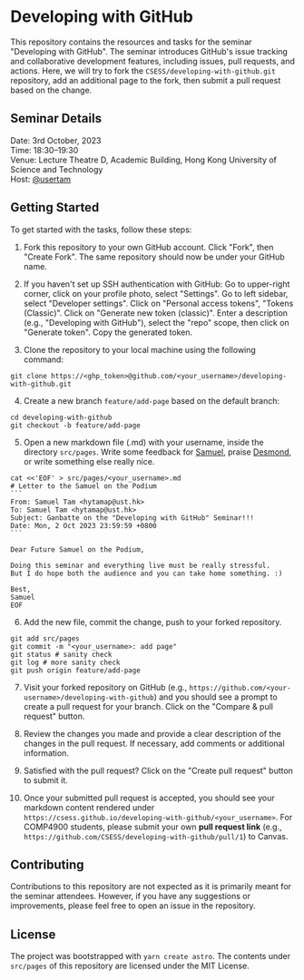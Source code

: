 # Developing with GitHub
This repository contains the resources and tasks for the seminar "Developing with GitHub". The seminar introduces GitHub's issue tracking and collaborative development features, including issues, pull requests, and actions. Here, we will try to fork the `CSESS/developing-with-github.git` repository, add an additional page to the fork, then submit a pull request based on the change.

## Seminar Details
Date: 3rd October, 2023  
Time: 18:30–19:30  
Venue: Lecture Theatre D, Academic Building, Hong Kong University of Science and Technology  
Host: [@usertam](https://github.com/usertam)

## Getting Started
To get started with the tasks, follow these steps:
1. Fork this repository to your own GitHub account. Click "Fork", then "Create Fork". The same repository should now be under your GitHub name.

2. If you haven't set up SSH authentication with GitHub: Go to upper-right corner, click on your profile photo, select "Settings". Go to left sidebar, select "Developer settings". Click on "Personal access tokens", "Tokens (Classic)". Click on "Generate new token (classic)". Enter a description (e.g., "Developing with GitHub"), select the "repo" scope, then click on "Generate token". Copy the generated token.

3. Clone the repository to your local machine using the following command:
```
git clone https://<ghp_token>@github.com/<your_username>/developing-with-github.git
```

4. Create a new branch `feature/add-page` based on the default branch:
```
cd developing-with-github
git checkout -b feature/add-page
```

5. Open a new markdown file (.md) with your username, inside the directory `src/pages`. Write some feedback for [Samuel](https://github.com/usertam), praise [Desmond](https://www.cse.ust.hk/~desmond), or write something else really nice.
~~~
cat <<'EOF' > src/pages/<your_username>.md
# Letter to the Samuel on the Podium
```
From: Samuel Tam <hytamap@ust.hk>
To: Samuel Tam <hytamap@ust.hk>
Subject: Ganbatte on the "Developing with GitHub" Seminar!!!
Date: Mon, 2 Oct 2023 23:59:59 +0800
```

Dear Future Samuel on the Podium,

Doing this seminar and everything live must be really stressful.
But I do hope both the audience and you can take home something. :)

Best,
Samuel
EOF
~~~

6. Add the new file, commit the change, push to your forked repository.
```
git add src/pages
git commit -m "<your_username>: add page"
git status # sanity check
git log # more sanity check
git push origin feature/add-page
```

7. Visit your forked repository on GitHub (e.g., `https://github.com/<your-username>/developing-with-github`) and you should see a prompt to create a pull request for your branch. Click on the "Compare & pull request" button.

8. Review the changes you made and provide a clear description of the changes in the pull request. If necessary, add comments or additional information.

9. Satisfied with the pull request? Click on the "Create pull request" button to submit it.

10. Once your submitted pull request is accepted, you should see your markdown content rendered under `https://csess.github.io/developing-with-github/<your_username>`. For COMP4900 students, please submit your own **pull request link** (e.g., `https://github.com/CSESS/developing-with-github/pull/1`) to Canvas.

## Contributing
Contributions to this repository are not expected as it is primarily meant for the seminar attendees. However, if you have any suggestions or improvements, please feel free to open an issue in the repository.

## License
The project was bootstrapped with `yarn create astro`. The contents under `src/pages` of this repository are licensed under the MIT License.
